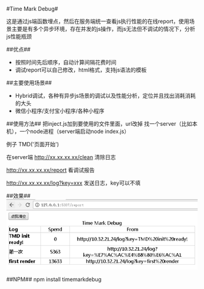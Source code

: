#Time Mark Debug#

这是通过js端函数埋点，然后在服务端统一查看js执行性能的在线report，使用场景主要是有多个异步环境，存在并发的js操作，而js无法但不调试的情况下，分析js性能瓶颈


##优点##
* 按照时间先后顺序，自动计算间隔花费时间
* 调试report可以自己修改，html格式，支持js语法的模板

##主要使用场景##
* Hybrid调试，各种有异步js场景的调试以及性能分析，定位并且找出消耗消耗的大头
* 微信小程序/支付宝小程序/各种小程序

##使用方法##
把inject.js加到要使用的文件里面，url改掉
找一个server（比如本机），一个node进程（server端启动node index.js）

例子
TMD('页面开始')

在server端
http://xx.xx.xx.xx/clean
清除日志

http://xx.xx.xx.xx/report
看调试报告

http://xx.xx.xx.xx/log?key=xxx
发送日志，key可以不填


##效果##
![Demo](demo.png "Demo")

##NPM##
npm install timemarkdebug


